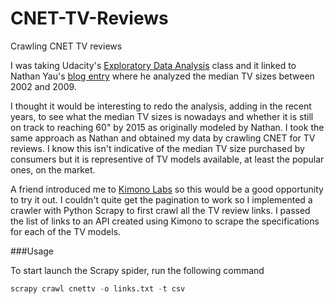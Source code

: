 CNET-TV-Reviews
===============

Crawling CNET TV reviews

I was taking Udacity's [Exploratory Data Analysis](https://www.udacity.com/course/ud651) class and it linked to Nathan Yau's [blog entry](http://flowingdata.com/2009/09/23/tv-size-over-the-past-8-years/) where he analyzed the median TV sizes between 2002 and 2009. 

I thought it would be interesting to redo the analysis, adding in the recent years, to see what the median TV sizes is nowadays and whether it is still on track to reaching 60" by 2015 as originally modeled by Nathan. I took the same approach as Nathan and obtained my data by crawling CNET for TV reviews. I know this isn't indicative of the median TV size purchased by consumers but it is representive of TV models available, at least the popular ones, on the market. 

A friend introduced me to [Kimono Labs](https://www.kimonolabs.com/) so this would be a good opportunity to try it out. I couldn't quite get the pagination to work so I implemented a crawler with Python Scrapy to first crawl all the TV review links. I passed the list of links to an API created using Kimono to scrape the specifications for each of the TV models.

###Usage

To start launch the Scrapy spider, run the following command
```python
scrapy crawl cnettv -o links.txt -t csv
```

